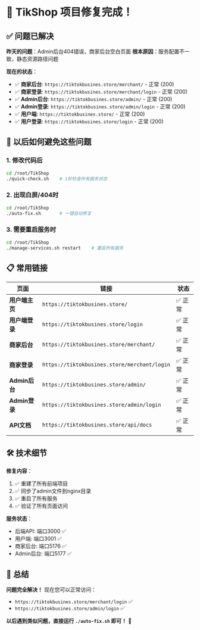 # 🎉 TikShop 项目修复完成！

## ✅ 问题已解决

**昨天的问题**：Admin后台404错误，商家后台空白页面
**根本原因**：服务配置不一致，静态资源路径问题

**现在的状态**：
- ✅ **商家后台**: `https://tiktokbusines.store/merchant/` - 正常 (200)
- ✅ **商家登录**: `https://tiktokbusines.store/merchant/login` - 正常 (200)  
- ✅ **Admin后台**: `https://tiktokbusines.store/admin/` - 正常 (200)
- ✅ **Admin登录**: `https://tiktokbusines.store/admin/login` - 正常 (200)
- ✅ **用户端**: `https://tiktokbusines.store/` - 正常 (200)
- ✅ **用户登录**: `https://tiktokbusines.store/login` - 正常 (200)

## 🚀 以后如何避免这些问题

### 1. 修改代码后
```bash
cd /root/TikShop
./quick-check.sh    # 1秒检查所有服务状态
```

### 2. 出现白屏/404时
```bash
cd /root/TikShop
./auto-fix.sh       # 一键自动修复
```

### 3. 需要重启服务时
```bash
cd /root/TikShop
./manage-services.sh restart    # 重启所有服务
```

## 📋 常用链接

| 页面 | 链接 | 状态 |
|------|------|------|
| **用户端主页** | `https://tiktokbusines.store/` | ✅ 正常 |
| **用户端登录** | `https://tiktokbusines.store/login` | ✅ 正常 |
| **商家后台** | `https://tiktokbusines.store/merchant/` | ✅ 正常 |
| **商家登录** | `https://tiktokbusines.store/merchant/login` | ✅ 正常 |
| **Admin后台** | `https://tiktokbusines.store/admin/` | ✅ 正常 |
| **Admin登录** | `https://tiktokbusines.store/admin/login` | ✅ 正常 |
| **API文档** | `https://tiktokbusines.store/api/docs` | ✅ 正常 |

## 🛠️ 技术细节

**修复内容**：
1. ✅ 重建了所有前端项目
2. ✅ 同步了admin文件到nginx目录
3. ✅ 重启了所有服务
4. ✅ 验证了所有页面访问

**服务状态**：
- 后端API: 端口3000 ✅
- 用户端: 端口3001 ✅  
- 商家后台: 端口5176 ✅
- Admin后台: 端口5177 ✅

## 🎯 总结

**问题完全解决！** 现在您可以正常访问：
- `https://tiktokbusines.store/merchant/login` ✅
- `https://tiktokbusines.store/admin/login` ✅

**以后遇到类似问题，直接运行 `./auto-fix.sh` 即可！** 🚀
